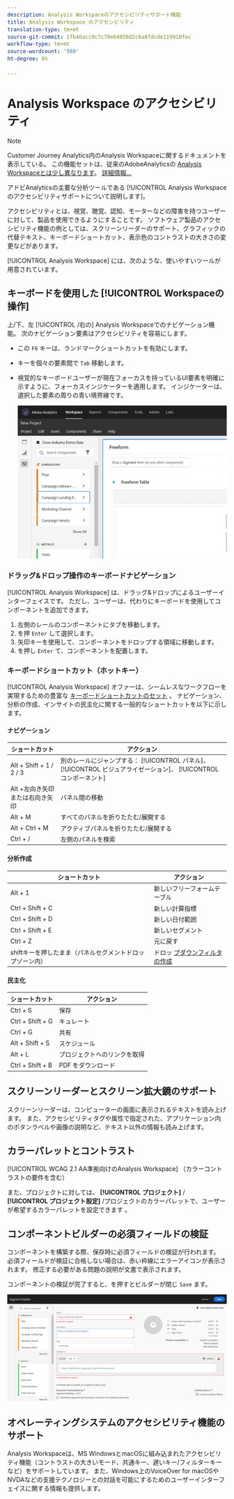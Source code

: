 ```yaml
---
description: Analysis Workspaceのアクセシビリティサポート機能
title: Analysis Workspace のアクセシビリティ
translation-type: tm+mt
source-git-commit: 1fb46acc9c7c70e64058d2c6a8fdcde119910fec
workflow-type: tm+mt
source-wordcount: '569'
ht-degree: 6%

---
```



# Analysis Workspace のアクセシビリティ

>[!NOTE]
>
>Customer Journey Analytics内のAnalysis Workspaceに関するドキュメントを表示している。 この機能セットは、従来のAdobeAnalyticsの [Analysis Workspaceとは少し異なります](https://docs.adobe.com/content/help/ja-JP/analytics/analyze/analysis-workspace/home.html)。 [詳細情報...](/help/getting-started/cja-aa.md)

アドビAnalyticsの主要な分析ツールである [!UICONTROL Analysis Workspaceのアクセシビリティサポートについて説明します]。

アクセシビリティとは、視覚、聴覚、認知、モーターなどの障害を持つユーザーに対して、製品を使用できるようにすることです。 ソフトウェア製品のアクセシビリティ機能の例としては、スクリーンリーダーのサポート、グラフィックの代替テキスト、キーボードショートカット、表示色のコントラストの大きさの変更などがあります。

[!UICONTROL Analysis Workspace] には、次のような、使いやすいツールが用意されています。

## キーボードを使用した [!UICONTROL Workspaceの操作]

上/下、左 [!UICONTROL /右の] Analysis Workspaceでのナビゲーション機能。 次のナビゲーション要素はアクセシビリティを容易にします。

* この `F6` キーは、ランドマークショートカットを有効にします。
* キーを個々の要素間で `Tab` 移動します。
* 視覚的なキーボードユーザーが現在フォーカスを持っているUI要素を明確に示すように、フォーカスインジケーターを適用します。 インジケーターは、選択した要素の周りの青い境界線です。

   ![フォーカスインジケーター](assets/focus-indicator.png)

### ドラッグ&amp;ドロップ操作のキーボードナビゲーション

[!UICONTROL Analysis Workspace] は、ドラッグ&amp;ドロップによるユーザーインターフェイスです。 ただし、ユーザーは、代わりにキーボードを使用してコンポーネントを追加できます。

1. 左側のレールのコンポーネントにタブを移動します。
1. を押 `Enter` して選択します。
1. 矢印キーを使用して、コンポーネントをドロップする領域に移動します。
1. を押し `Enter` て、コンポーネントを配置します。

### キーボードショートカット（ホットキー）

[!UICONTROL Analysis Workspace] オファーは、シームレスなワークフローを実現するための豊富な [キーボードショートカットのセット](/help/analysis-workspace/build-workspace-project/fa-shortcut-keys.md) 。 ナビゲーション、分析の作成、インサイトの民主化に関する一般的なショートカットを以下に示します。

#### ナビゲーション

| ショートカット | アクション |
|---|---|
| Alt + Shift + 1 / 2 / 3 | 別のレールにジャンプする： [!UICONTROL パネル]、 [!UICONTROL ビジュアライゼーション]、 [!UICONTROL コンポーネント] |
| Alt +左向き矢印または右向き矢印 | パネル間の移動 |
| Alt + M | すべてのパネルを折りたたむ/展開する |
| Alt + Ctrl + M | アクティブパネルを折りたたむ/展開する |
| Ctrl + / | 左側のパネルを検索 |

#### 分析作成

| ショートカット | アクション |
|---|---|
| Alt + 1 | 新しいフリーフォームテーブル |
| Ctrl + Shift + C | 新しい計算指標 |
| Ctrl + Shift + D | 新しい日付範囲 |
| Ctrl + Shift + E | 新しいセグメント |
| Ctrl + Z | 元に戻す |
| shiftキーを押したまま（パネルセグメントドロップゾーン内） | ドロッ [プダウンフィルタの作成](https://docs.adobe.com/content/help/en/analytics-learn/tutorials/analysis-workspace/using-panels/using-drop-down-filters.html) |

#### 民主化

| ショートカット | アクション |
|---|---|
| Ctrl + S | 保存 |
| Ctrl + Shift + G | キュレート |
| Ctrl + G | 共有 |
| Alt + Shift + S | スケジュール |
| Alt + L | プロジェクトへのリンクを取得 |
| Ctrl + Shift + B | PDF をダウンロード |

## スクリーンリーダーとスクリーン拡大鏡のサポート

スクリーンリーダーは、コンピューターの画面に表示されるテキストを読み上げます。 また、アクセシビリティタグや属性で指定された、アプリケーション内のボタンラベルや画像の説明など、テキスト以外の情報も読み上げます。

## カラーパレットとコントラスト

[!UICONTROL WCAG 2.1 AA準拠向けのAnalysis Workspace] （カラーコントラストの要件を含む）

また、プロジェクトに対しては、 **[!UICONTROL プロジェクト]** / **[!UICONTROL プロジェクト設定]** /プロジェクトのカラーパレットで、ユーザーが希望するカラーパレットを設定できます [](/help/analysis-workspace/build-workspace-project/color-palettes.md)。

## コンポーネントビルダーの必須フィールドの検証

コンポーネントを構築する際、保存時に必須フィールドの検証が行われます。 必須フィールドが検証に合格しない場合は、赤い枠線にエラーアイコンが表示されます。 修正する必要がある問題の説明が文書で表示されます。

コンポーネントの検証が完了すると、を押すとビルダーが閉じ `Save` ます。

![エラーの検証](assets/error-validation.png)

## オペレーティングシステムのアクセシビリティ機能のサポート

Analysis Workspaceは、MS WindowsとmacOSに組み込まれたアクセシビリティ機能（コントラストの大きいモード、共通キー、遅いキー/フィルターキーなど）をサポートしています。 また、Windows上のVoiceOver for macOSやNVDAなどの支援テクノロジーとの対話を可能にするためのユーザーインターフェイスに関する情報も提供します。